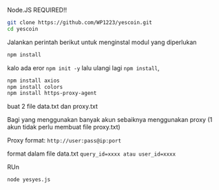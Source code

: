 Node.JS REQUIRED!!

```bash
git clone https://github.com/WP1223/yescoin.git
cd yescoin 
```
Jalankan perintah berikut untuk menginstal modul yang diperlukan

```bash
npm install
``` 
kalo ada eror `npm init -y` lalu ulangi lagi `npm install`,

```bash
npm install axios
npm install colors
npm install https-proxy-agent
```

buat 2 file data.txt dan proxy.txt

Bagi yang menggunakan banyak akun sebaiknya menggunakan proxy (1 akun tidak perlu membuat file proxy.txt)

Proxy format: 
`http://user:pass@ip:port`

format dalam file data.txt 
`query_id=xxxx atau user_id=xxxx`

RUn 
```bash
node yesyes.js
```
